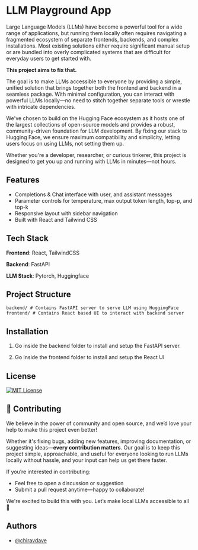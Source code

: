 # LLM Playground App

Large Language Models (LLMs) have become a powerful tool for a wide range of applications, but running them locally often requires navigating a 
fragmented ecosystem of separate frontends, backends, and complex installations. Most existing solutions either require significant manual 
setup or are bundled into overly complicated systems that are difficult for everyday users to get started with.

**This project aims to fix that.**

The goal is to make LLMs accessible to everyone by providing a simple, unified solution that brings together both the frontend and backend in a 
seamless package. With minimal configuration, you can interact with powerful LLMs locally—no need to stitch together separate tools or wrestle 
with intricate dependencies.

We've chosen to build on the Hugging Face ecosystem as it hosts one of the largest collections of open-source models and provides a robust, 
community-driven foundation for LLM development. By fixing our stack to Hugging Face, we ensure maximum compatibility and simplicity, letting 
users focus on using LLMs, not setting them up.

Whether you're a developer, researcher, or curious tinkerer, this project is designed to get you up and running with LLMs in minutes—not hours.

## Features

- Completions & Chat interface with user, and assistant messages
- Parameter controls for temperature, max output token length, top-p, and top-k
- Responsive layout with sidebar navigation
- Built with React and Tailwind CSS

## Tech Stack

**Frontend**: React, TailwindCSS

**Backend**: FastAPI

**LLM Stack**: Pytorch, Huggingface

## Project Structure

```
backend/ # Contains FastAPI server to serve LLM using HuggingFace
frontend/ # Contains React based UI to interact with backend server
```

## Installation

1. Go inside the backend folder to install and setup the FastAPI server.

2. Go inside the frontend folder to install and setup the React UI

## License

[![MIT License](https://img.shields.io/badge/License-MIT-green.svg)](https://choosealicense.com/licenses/mit/)

## 🤝 Contributing

We believe in the power of community and open source, and we’d love your help to make this project even better!

Whether it's fixing bugs, adding new features, improving documentation, or suggesting ideas—**every contribution matters**. Our goal is to keep 
this project simple, approachable, and useful for everyone looking to run LLMs locally without hassle, and your input can help us get there 
faster.

If you’re interested in contributing:

* Feel free to open a discussion or suggestion
* Submit a pull request anytime—happy to collaborate!

We're excited to build this with you. Let’s make local LLMs accessible to all 🚀

## Authors

- [@chiravdave](https://github.com/chiravdave/chiravdave)